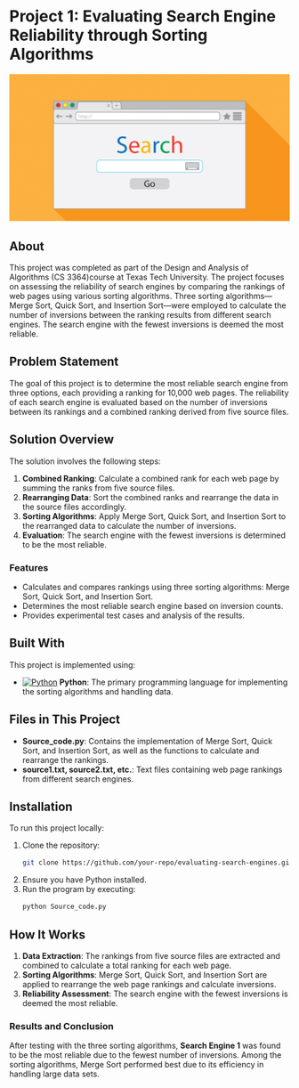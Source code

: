 # Project 1: Evaluating Search Engine Reliability through Sorting Algorithms
![Image](https://github.com/Dhruvbam/Design-and-Analysis-of-Algorithms/blob/main/Search-Engine_Reliability_Analysis-main/img.png)


## About
This project was completed as part of the Design and Analysis of Algorithms (CS 3364)course at Texas Tech University. The project focuses on assessing the reliability of search engines by comparing the rankings of web pages using various sorting algorithms. Three sorting algorithms—Merge Sort, Quick Sort, and Insertion Sort—were employed to calculate the number of inversions between the ranking results from different search engines. The search engine with the fewest inversions is deemed the most reliable.

## Problem Statement
The goal of this project is to determine the most reliable search engine from three options, each providing a ranking for 10,000 web pages. The reliability of each search engine is evaluated based on the number of inversions between its rankings and a combined ranking derived from five source files.

## Solution Overview
The solution involves the following steps:
1. **Combined Ranking**: Calculate a combined rank for each web page by summing the ranks from five source files.
2. **Rearranging Data**: Sort the combined ranks and rearrange the data in the source files accordingly.
3. **Sorting Algorithms**: Apply Merge Sort, Quick Sort, and Insertion Sort to the rearranged data to calculate the number of inversions.
4. **Evaluation**: The search engine with the fewest inversions is determined to be the most reliable.

### Features
- Calculates and compares rankings using three sorting algorithms: Merge Sort, Quick Sort, and Insertion Sort.
- Determines the most reliable search engine based on inversion counts.
- Provides experimental test cases and analysis of the results.

## Built With
This project is implemented using:
- <a href="https://www.python.org/" target="_blank" rel="noreferrer"><img src="https://img.shields.io/badge/Python-3670A0?style=for-the-badge&logo=python&logoColor=ffdd54" width="36" height="36" alt="Python" /></a> **Python**: The primary programming language for implementing the sorting algorithms and handling data.

## Files in This Project
- **Source_code.py**: Contains the implementation of Merge Sort, Quick Sort, and Insertion Sort, as well as the functions to calculate and rearrange the rankings.
- **source1.txt, source2.txt, etc.**: Text files containing web page rankings from different search engines.

## Installation
To run this project locally:
1. Clone the repository:
    ```bash
    git clone https://github.com/your-repo/evaluating-search-engines.git
    ```
2. Ensure you have Python installed.
3. Run the program by executing:
    ```bash
    python Source_code.py
    ```

## How It Works
1. **Data Extraction**: The rankings from five source files are extracted and combined to calculate a total ranking for each web page.
2. **Sorting Algorithms**: Merge Sort, Quick Sort, and Insertion Sort are applied to rearrange the web page rankings and calculate inversions.
3. **Reliability Assessment**: The search engine with the fewest inversions is deemed the most reliable.

### Results and Conclusion
After testing with the three sorting algorithms, **Search Engine 1** was found to be the most reliable due to the fewest number of inversions. Among the sorting algorithms, Merge Sort performed best due to its efficiency in handling large data sets.

